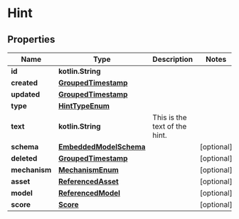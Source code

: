 
# Hint

## Properties
Name | Type | Description | Notes
------------ | ------------- | ------------- | -------------
**id** | **kotlin.String** |  | 
**created** | [**GroupedTimestamp**](GroupedTimestamp.md) |  | 
**updated** | [**GroupedTimestamp**](GroupedTimestamp.md) |  | 
**type** | [**HintTypeEnum**](HintTypeEnum.md) |  | 
**text** | **kotlin.String** | This is the text of the hint. | 
**schema** | [**EmbeddedModelSchema**](EmbeddedModelSchema.md) |  |  [optional]
**deleted** | [**GroupedTimestamp**](GroupedTimestamp.md) |  |  [optional]
**mechanism** | [**MechanismEnum**](MechanismEnum.md) |  |  [optional]
**asset** | [**ReferencedAsset**](ReferencedAsset.md) |  |  [optional]
**model** | [**ReferencedModel**](ReferencedModel.md) |  |  [optional]
**score** | [**Score**](Score.md) |  |  [optional]



